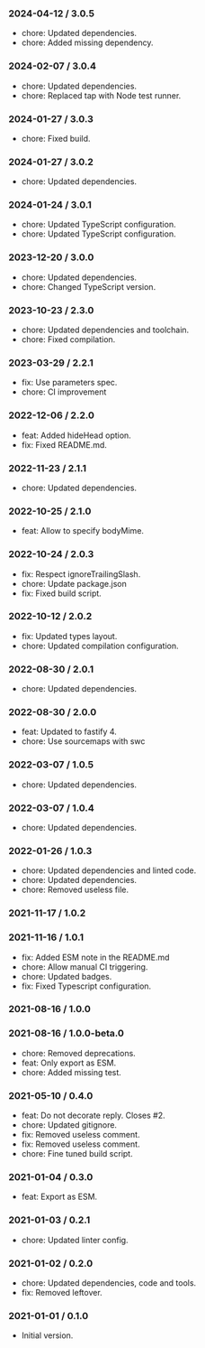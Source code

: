### 2024-04-12 / 3.0.5

- chore: Updated dependencies.
- chore: Added missing dependency.

### 2024-02-07 / 3.0.4

- chore: Updated dependencies.
- chore: Replaced tap with Node test runner.

### 2024-01-27 / 3.0.3

- chore: Fixed build.

### 2024-01-27 / 3.0.2

- chore: Updated dependencies.

### 2024-01-24 / 3.0.1

- chore: Updated TypeScript configuration.
- chore: Updated TypeScript configuration.

### 2023-12-20 / 3.0.0

- chore: Updated dependencies.
- chore: Changed TypeScript version.

### 2023-10-23 / 2.3.0

- chore: Updated dependencies and toolchain.
- chore: Fixed compilation.

### 2023-03-29 / 2.2.1

- fix: Use parameters spec.
- chore: CI improvement

### 2022-12-06 / 2.2.0

- feat: Added hideHead option.
- fix: Fixed README.md.

### 2022-11-23 / 2.1.1

- chore: Updated dependencies.

### 2022-10-25 / 2.1.0

- feat: Allow to specify bodyMime.

### 2022-10-24 / 2.0.3

- fix: Respect ignoreTrailingSlash.
- chore: Update package.json
- fix: Fixed build script.

### 2022-10-12 / 2.0.2

- fix: Updated types layout.
- chore: Updated compilation configuration.

### 2022-08-30 / 2.0.1

- chore: Updated dependencies.

### 2022-08-30 / 2.0.0

- feat: Updated to fastify 4.
- chore: Use sourcemaps with swc

### 2022-03-07 / 1.0.5

- chore: Updated dependencies.

### 2022-03-07 / 1.0.4

- chore: Updated dependencies.

### 2022-01-26 / 1.0.3

- chore: Updated dependencies and linted code.
- chore: Updated dependencies.
- chore: Removed useless file.

### 2021-11-17 / 1.0.2


### 2021-11-16 / 1.0.1

- fix: Added ESM note in the README.md
- chore: Allow manual CI triggering.
- chore: Updated badges.
- fix: Fixed Typescript configuration.

### 2021-08-16 / 1.0.0


### 2021-08-16 / 1.0.0-beta.0

- chore: Removed deprecations.
- feat: Only export as ESM.
- chore: Added missing test.

### 2021-05-10 / 0.4.0

- feat: Do not decorate reply. Closes #2.
- chore: Updated gitignore.
- fix: Removed useless comment.
- fix: Removed useless comment.
- chore: Fine tuned build script.

### 2021-01-04 / 0.3.0

- feat: Export as ESM.

### 2021-01-03 / 0.2.1

- chore: Updated linter config.

### 2021-01-02 / 0.2.0

- chore: Updated dependencies, code and tools.
- fix: Removed leftover.

### 2021-01-01 / 0.1.0

- Initial version.
